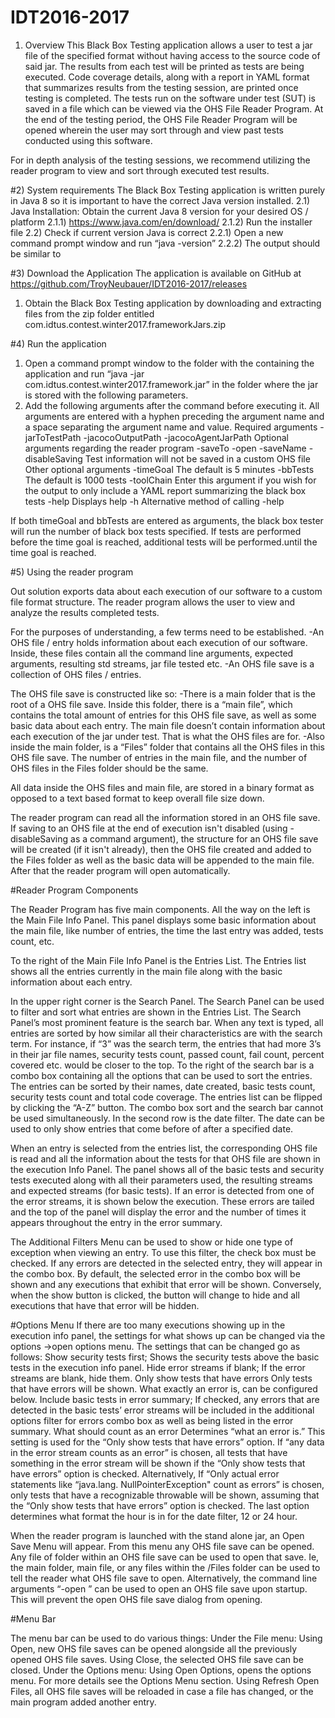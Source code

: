 # IDT2016-2017

1)  Overview
This Black Box Testing application allows a user to test a jar file of the specified format without having access to the source code of said jar. The results from each test will be printed as tests are being executed. Code coverage details, along with a report in YAML format that summarizes results from the testing session, are printed once testing is completed. The tests run on the software under test (SUT) is saved in a file which can be viewed via the OHS File Reader Program. At the end of the testing period, the OHS File Reader Program will be opened wherein the user may sort through and view past tests conducted using this software.

For in depth analysis of the testing sessions, we recommend utilizing the reader program to view and sort through executed test results.


#2) System requirements
The Black Box Testing application is written purely in Java 8 so it is important to have the correct Java version installed.
2.1) Java Installation: Obtain the current Java 8 version for your desired OS / platform
	2.1.1)  https://www.java.com/en/download/
	2.1.2) Run the installer file
2.2) Check if current version Java is correct
	2.2.1) Open a new command prompt window and run “java -version”
	2.2.2) The output should be similar to


#3) Download the Application
The application is available on GitHub at https://github.com/TroyNeubauer/IDT2016-2017/releases
1. Obtain the Black Box Testing application by downloading and extracting files from the zip folder entitled com.idtus.contest.winter2017.frameworkJars.zip


#4) Run the application
1. Open a command prompt window to the folder with the containing the application and run “java -jar com.idtus.contest.winter2017.framework.jar” in the folder where the jar is stored with the following parameters.
2. Add the following arguments after the command before executing it. All arguments are entered with a hyphen preceding the argument name and a space separating the argument name and value.
	Required arguments
	-jarToTestPath  <jar to test path here>
	-jacocoOutputPath <jacoco output dir path here>
	-jacocoAgentJarPath <jacoco agent jar path here>
Optional arguments regarding the reader program
	-saveTo  <OHS file output dir path here>
	-open <path to OHS file save>
	-saveName <name to save OHS file as here>
	-disableSaving
		Test information will not be saved in a custom OHS file
Other optional arguments
	-timeGoal <time goal in minutes here>
	The default is 5 minutes
	-bbTests <specified number of exploratory black box test iterations here>
		The default is 1000 tests
	-toolChain
 		Enter this argument if you wish for the output to only include a YAML report summarizing the black box tests 
	-help 
		Displays help
	-h
		Alternative method of calling -help

If both timeGoal and bbTests are entered as arguments, the black box tester will run the number of black box tests specified. If tests are performed before the time goal is reached, additional tests will be performed.until the time goal is reached.


#5) Using the reader program

Out solution exports data about each execution of our software to a custom file format structure. The reader program allows the user to view and analyze the results completed tests.

For the purposes of understanding, a few terms need to be established.
	-An OHS file / entry holds information about each execution of our software. Inside, these files contain all the command line arguments, expected arguments, resulting std streams, jar file tested etc. 
	-An OHS file save is a collection of OHS files / entries. 

The OHS file save is constructed like so:
	-There is a main folder that is the root of a OHS file save. Inside this folder, there is a “main file”, which contains the total amount of entries for this OHS file save, as well as some basic data about each entry. The main file doesn’t contain information about each execution of the jar under test. That is what the OHS files are for. 
	-Also inside the main folder, is a “Files” folder that contains all the OHS files in this OHS file save. The number of entries in the main file, and the number of OHS files in the Files folder should be the same. 

All data inside the OHS files and main file, are stored in a binary format as opposed to a text based format to keep overall file size down. 

The reader program can read all the information stored in an OHS file save. If saving to an OHS file at the end of execution isn't disabled (using -disableSaving as a command argument), the structure for an OHS file save will be created (if it isn't already), then the OHS file created and added to the Files folder as well as the basic data will be appended to the main file. After that the reader program will open automatically. 



#Reader Program Components

The Reader Program has five main components. 
All the way on the left is the Main File Info Panel. This panel displays some basic information about the main file, like number of entries, the time the last entry was added, tests count, etc.

To the right of the Main File Info Panel is the Entries List. The Entries list shows all the entries currently in the main file along with the basic information about each entry.

In the upper right corner is the Search Panel. The Search Panel can be used to filter and sort what entries are shown in the Entries List. The Search Panel’s most prominent feature is the search bar. When any text is typed, all entries are sorted by how similar all their characteristics are with the search term. For instance, if “3” was the search term, the entries that had more 3’s in their jar file names, security tests count, passed count, fail count, percent covered etc. would be closer to the top. To the right of the search bar is a combo box containing all the options that can be used to sort the entries. The entries can be sorted by their names, date created, basic tests count, security tests count and total code coverage. The entries list can be flipped by clicking the “A-Z” button. The combo box sort and the search bar cannot be used simultaneously. In the second row is the date filter. The date can be used to only show entries that come before of after a specified date.

When an entry is selected from the entries list, the corresponding OHS file is read and all the information about the tests for that OHS file are shown in the execution Info Panel. The panel shows all of the basic tests and security tests executed along with all their parameters used, the resulting streams and expected streams (for basic tests). If an error is detected from one of the error streams, it is shown below the execution. These errors are tailed and the top of the panel will display the error and the number of times it appears throughout the entry in the error summary. 

The Additional Filters Menu can be used to show or hide one type of exception when viewing an entry. To use this filter, the check box must be checked. If any errors are detected in the selected entry, they will appear in the combo box. By default, the selected error in the combo box will be shown and any executions that exhibit that error will be shown. Conversely, when the show button is clicked, the button will change to hide and all executions that have that error will be hidden.

#Options Menu
If there are too many executions showing up in the execution info panel, the settings for what shows up can be changed via the options ->open options menu.
The settings that can be changed go as follows:
	Show security tests first;
		Shows the security tests above the basic tests in the execution info panel.
	Hide error streams if blank;
		If the error streams are blank, hide them.
	Only show tests that have errors
		Only tests that have errors will be shown. What exactly an error is, can be configured below.
	Include basic tests in error summary;
		If checked, any errors that are detected in the basic tests’ error streams will be included in the additional options filter for errors combo box as well as being listed in the error summary.
	What should count as an error
		Determines “what an error is.” This setting is used for the “Only show tests that have errors” option. 
			If “any data in the error stream counts as an error” is chosen, all tests that have something in the error stream will be shown if the “Only show tests that have errors” option is checked.
			Alternatively, If “Only actual error statements like “java.lang. NullPointerException" count as errors” is chosen, only tests that have a recognizable throwable will be shown, assuming that the “Only show tests that have errors” option is checked.
	The last option determines what format the hour is in for the date filter, 12 or 24 hour.

When the reader program is launched with the stand alone jar, an Open Save Menu will appear. From this menu any OHS file save can be opened. Any file of folder within an OHS file save can be used to open that save. Ie, the main folder, main file, or any files within the /Files folder can be used to tell the reader what OHS file save to open. Alternatively, the command line arguments “-open <path to OHS file save>” can be used to open an OHS file save upon startup. This will prevent the open OHS file save dialog from opening.

#Menu Bar

The menu bar can be used to do various things:
	Under the File menu:
		Using Open, new OHS file saves can be opened alongside all the previously opened OHS file saves.
		Using Close, the selected OHS file save can be closed.
	Under the Options menu:
		Using Open Options, opens the options menu. For more details see the Options Menu section.
		Using Refresh Open Files, all OHS file saves will be reloaded in case a file has changed, or the main program added another entry.

